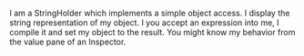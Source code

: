 I am a StringHolder which implements a simple object access. I display the string representation of my object. I you accept an expression into me, I compile it and set my object to the result. You might know my behavior from the value pane of an Inspector.